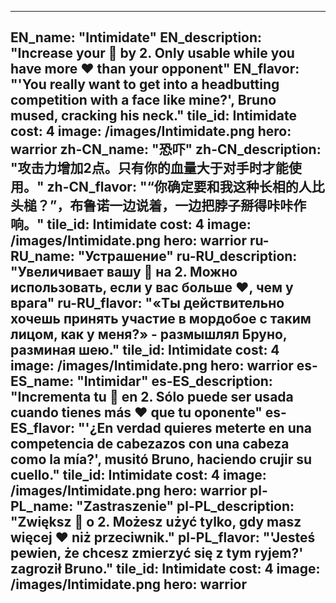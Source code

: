 ---

EN_name: "Intimidate"
EN_description: "Increase your 🔸 by 2.  Only usable while you have more ❤️ than your opponent"
EN_flavor: "'You really want to get into a headbutting competition with a face like mine?', Bruno mused, cracking his neck."
tile_id: Intimidate
cost: 4
image: /images/Intimidate.png
hero: warrior
zh-CN_name: "恐吓"
zh-CN_description: "攻击力增加2点。只有你的血量大于对手时才能使用。"
zh-CN_flavor: "“你确定要和我这种长相的人比头槌？”，布鲁诺一边说着，一边把脖子掰得咔咔作响。"
tile_id: Intimidate
cost: 4
image: /images/Intimidate.png
hero: warrior
ru-RU_name: "Устрашение"
ru-RU_description: "Увеличивает вашу 🔸 на 2. Можно использовать, если у вас больше ❤️, чем у врага"
ru-RU_flavor: "«Ты действительно хочешь принять участие в мордобое с таким лицом, как у меня?» - размышлял Бруно, разминая шею."
tile_id: Intimidate
cost: 4
image: /images/Intimidate.png
hero: warrior
es-ES_name: "Intimidar"
es-ES_description: "Incrementa tu 🔸 en 2. Sólo puede ser usada cuando tienes más ❤️ que tu oponente"
es-ES_flavor: "'¿En verdad quieres meterte en una competencia de cabezazos con una cabeza como la mía?', musitó Bruno, haciendo crujir su cuello."
tile_id: Intimidate
cost: 4
image: /images/Intimidate.png
hero: warrior
pl-PL_name: "Zastraszenie"
pl-PL_description: "Zwiększ 🔸 o 2. Możesz użyć tylko, gdy masz więcej ❤️ niż przeciwnik."
pl-PL_flavor: "'Jesteś pewien, że chcesz zmierzyć się z tym ryjem?' zagroził Bruno."
tile_id: Intimidate
cost: 4
image: /images/Intimidate.png
hero: warrior
---